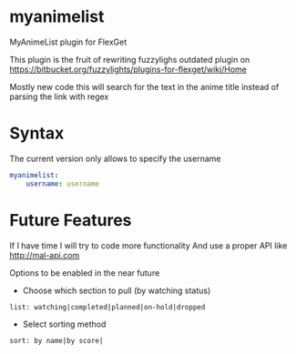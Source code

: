 myanimelist
===========

MyAnimeList plugin for FlexGet

This plugin is the fruit of rewriting fuzzylighs outdated plugin on
https://bitbucket.org/fuzzylights/plugins-for-flexget/wiki/Home

Mostly new code this will search for the text in the anime title instead of
parsing the link with regex

Syntax
======
The current version only allows to specify the username
``` yaml
myanimelist:
    username: username
```
Future Features
==============
If I have time I will try to code more functionality
And use a proper API like http://mal-api.com

Options to be enabled in the near future
- Choose which section to pull (by watching status)

`list: watching|completed|planned|on-hold|dropped`
- Select sorting method

`sort: by name|by score|`
